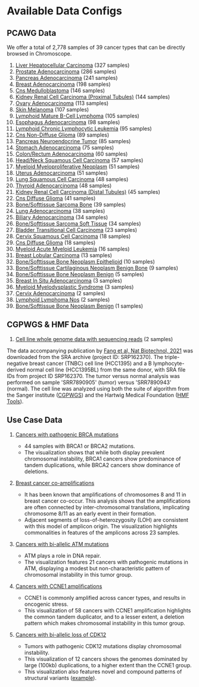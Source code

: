 # Available Data Configs

## PCAWG Data

We offer a total of 2,778 samples of 39 cancer types that can be directly browsed in Chromoscope.

1. [Liver Hepatocellular Carcinoma](https://chromoscope.bio/?showSamples=true&external=https://somatic-browser-test.s3.amazonaws.com/PCAWG/Liver-HCC/configs/Liver-HCC.all.config.json) (327 samples)
1. [Prostate Adenocarcinoma](https://chromoscope.bio/?showSamples=true&external=https://somatic-browser-test.s3.amazonaws.com/PCAWG/Prost-AdenoCA/configs/Prost-AdenoCA.all.config.json) (286 samples)
1. [Pancreas Adenocarcinoma](https://chromoscope.bio/?showSamples=true&external=https://somatic-browser-test.s3.amazonaws.com/PCAWG/Panc-AdenoCA/configs/Panc-AdenoCA.all.config.json) (241 samples)
1. [Breast Adenocarcinoma](https://chromoscope.bio/?showSamples=true&external=https://somatic-browser-test.s3.amazonaws.com/PCAWG/Breast-AdenoCA/configs/Breast-AdenoCA.all.config.json) (198 samples)
1. [Cns Medulloblastoma](https://chromoscope.bio/?showSamples=true&external=https://somatic-browser-test.s3.amazonaws.com/PCAWG/CNS-Medullo/configs/CNS-Medullo.all.config.json) (146 samples)
1. [Kidney Renal Cell Carcinoma (Proximal Tubules)](https://chromoscope.bio/?showSamples=true&external=https://somatic-browser-test.s3.amazonaws.com/PCAWG/Kidney-RCC/configs/Kidney-RCC.all.config.json) (144 samples)
1. [Ovary Adenocarcinoma](https://chromoscope.bio/?showSamples=true&external=https://somatic-browser-test.s3.amazonaws.com/PCAWG/Ovary-AdenoCA.all.config.json) (113 samples)
1. [Skin Melanoma](https://chromoscope.bio/?showSamples=true&external=https://somatic-browser-test.s3.amazonaws.com/PCAWG/Skin-Melanoma.all.config.json) (107 samples)
1. [Lymphoid Mature B-Cell Lymphoma](https://chromoscope.bio/?showSamples=true&external=https://somatic-browser-test.s3.amazonaws.com/PCAWG/Lymph-BNHL/configs/Lymph-BNHL.all.config.json) (105 samples)
1. [Esophagus Adenocarcinoma](https://chromoscope.bio/?showSamples=true&external=https://somatic-browser-test.s3.amazonaws.com/PCAWG/Eso-AdenoCA/configs/Eso-AdenoCA.all.config.json) (98 samples)
1. [Lymphoid Chronic Lymphocytic Leukemia](https://chromoscope.bio/?showSamples=true&external=https://somatic-browser-test.s3.amazonaws.com/PCAWG/Lymph-CLL/configs/Lymph-CLL.all.config.json) (95 samples)
1. [Cns Non-Diffuse Glioma](https://chromoscope.bio/?showSamples=true&external=https://somatic-browser-test.s3.amazonaws.com/PCAWG/CNS-PiloAstro/configs/CNS-PiloAstro.all.config.json) (89 samples)
1. [Pancreas Neuroendocrine Tumor](https://chromoscope.bio/?showSamples=true&external=https://somatic-browser-test.s3.amazonaws.com/PCAWG/Panc-Endocrine/configs/Panc-Endocrine.all.config.json) (85 samples)
1. [Stomach Adenocarcinoma](https://chromoscope.bio/?showSamples=true&external=https://somatic-browser-test.s3.amazonaws.com/PCAWG/Stomach-AdenoCA/configs/Stomach-AdenoCA.all.config.json) (75 samples)
1. [Colon/Rectum Adenocarcinoma](https://chromoscope.bio/?showSamples=true&external=https://somatic-browser-test.s3.amazonaws.com/PCAWG/ColoRect-AdenoCA/configs/ColoRect-AdenoCA.all.config.json) (60 samples)
1. [Head/Neck Squamous Cell Carcinoma](https://chromoscope.bio/?showSamples=true&external=https://somatic-browser-test.s3.amazonaws.com/PCAWG/Head-SCC/configs/Head-SCC.all.config.json) (57 samples)
1. [Myeloid Myeloproliferative Neoplasm](https://chromoscope.bio/?showSamples=true&external=https://somatic-browser-test.s3.amazonaws.com/PCAWG/Myeloid-MPN/configs/Myeloid-MPN.all.config.json) (51 samples)
1. [Uterus Adenocarcinoma](https://chromoscope.bio/?showSamples=true&external=https://somatic-browser-test.s3.amazonaws.com/PCAWG/Uterus-AdenoCA/configs/Uterus-AdenoCA.all.config.json) (51 samples)
1. [Lung Squamous Cell Carcinoma](https://chromoscope.bio/?showSamples=true&external=https://somatic-browser-test.s3.amazonaws.com/PCAWG/Lung-SCC/configs/Lung-SCC.all.config.json) (48 samples)
1. [Thyroid Adenocarcinoma](https://chromoscope.bio/?showSamples=true&external=https://somatic-browser-test.s3.amazonaws.com/PCAWG/Thy-AdenoCA/configs/Thy-AdenoCA.all.config.json) (48 samples)
1. [Kidney Renal Cell Carcinoma (Distal Tubules)](https://chromoscope.bio/?showSamples=true&external=https://somatic-browser-test.s3.amazonaws.com/PCAWG/Kidney-ChRCC/configs/Kidney-ChRCC.all.config.json) (45 samples)
1. [Cns Diffuse Glioma](https://chromoscope.bio/?showSamples=true&external=https://somatic-browser-test.s3.amazonaws.com/PCAWG/CNS-GBM/configs/CNS-GBM.all.config.json) (41 samples)
1. [Bone/Softtissue Sarcoma  Bone](https://chromoscope.bio/?showSamples=true&external=https://somatic-browser-test.s3.amazonaws.com/PCAWG/Bone-Osteosarc/configs/Bone-Osteosarc.all.config.json) (39 samples)
1. [Lung Adenocarcinoma](https://chromoscope.bio/?showSamples=true&external=https://somatic-browser-test.s3.amazonaws.com/PCAWG/Lung-AdenoCA/configs/Lung-AdenoCA.all.config.json) (38 samples)
1. [Biliary Adenocarcinoma](https://chromoscope.bio/?showSamples=true&external=https://somatic-browser-test.s3.amazonaws.com/PCAWG/Biliary-AdenoCA/configs/Biliary-AdenoCA.all.config.json) (34 samples)
1. [Bone/Softtissue Sarcoma  Soft Tissue](https://chromoscope.bio/?showSamples=true&external=https://somatic-browser-test.s3.amazonaws.com/PCAWG/Bone-Leiomyo/configs/Bone-Leiomyo.all.config.json) (34 samples)
1. [Bladder Transitional Cell Carcinoma](https://chromoscope.bio/?showSamples=true&external=https://somatic-browser-test.s3.amazonaws.com/PCAWG/Bladder-TCC/configs/Bladder-TCC.all.config.json) (23 samples)
1. [Cervix Squamous Cell Carcinoma](https://chromoscope.bio/?showSamples=true&external=https://somatic-browser-test.s3.amazonaws.com/PCAWG/Cervix-SCC/configs/Cervix-SCC.all.config.json) (18 samples)
1. [Cns Diffuse Glioma](https://chromoscope.bio/?showSamples=true&external=https://somatic-browser-test.s3.amazonaws.com/PCAWG/CNS-Oligo/configs/CNS-Oligo.all.config.json) (18 samples)
1. [Myeloid Acute Myeloid Leukemia](https://chromoscope.bio/?showSamples=true&external=https://somatic-browser-test.s3.amazonaws.com/PCAWG/Myeloid-AML/configs/Myeloid-AML.all.config.json) (16 samples)
1. [Breast Lobular Carcinoma](https://chromoscope.bio/?showSamples=true&external=https://somatic-browser-test.s3.amazonaws.com/PCAWG/Breast-LobularCA/configs/Breast-LobularCA.all.config.json) (13 samples)
1. [Bone/Softtissue Bone Neoplasm  Epithelioid](https://chromoscope.bio/?showSamples=true&external=https://somatic-browser-test.s3.amazonaws.com/PCAWG/Bone-Epith/configs/Bone-Epith.all.config.json) (10 samples)
1. [Bone/Softtissue Cartilaginous Neoplasm  Benign  Bone](https://chromoscope.bio/?showSamples=true&external=https://somatic-browser-test.s3.amazonaws.com/PCAWG/Bone-Cart/configs/Bone-Cart.all.config.json) (9 samples)
1. [Bone/Softtissue Bone Neoplasm  Benign](https://chromoscope.bio/?showSamples=true&external=https://somatic-browser-test.s3.amazonaws.com/PCAWG/Bone-Osteoblast/configs/Bone-Osteoblast.all.config.json) (5 samples)
1. [Breast In Situ Adenocarcinoma](https://chromoscope.bio/?showSamples=true&external=https://somatic-browser-test.s3.amazonaws.com/PCAWG/Breast-DCIS/configs/Breast-DCIS.all.config.json) (3 samples)
1. [Myeloid Myelodysplastic Syndrome](https://chromoscope.bio/?showSamples=true&external=https://somatic-browser-test.s3.amazonaws.com/PCAWG/Myeloid-MDS/configs/Myeloid-MDS.all.config.json) (3 samples)
1. [Cervix Adenocarcinoma](https://chromoscope.bio/?showSamples=true&external=https://somatic-browser-test.s3.amazonaws.com/PCAWG/Cervix-AdenoCA/configs/Cervix-AdenoCA.all.config.json) (2 samples)
1. [Lymphoid Lymphoma  Nos](https://chromoscope.bio/?showSamples=true&external=https://somatic-browser-test.s3.amazonaws.com/PCAWG/Lymph-NOS/configs/Lymph-NOS.all.config.json) (2 samples)
1. [Bone/Softtissue Bone Neoplasm  Benign](https://chromoscope.bio/?showSamples=true&external=https://somatic-browser-test.s3.amazonaws.com/PCAWG/Bone-Benign/configs/Bone-Benign.all.config.json) (1 samples)

## CGPWGS & HMF Data

1. [Cell line whole genome data with sequencing reads](https://chromoscope.bio/?demoIndex=1&domain=1-248956422&external=https://somatic-browser-test.s3.amazonaws.com/configs/cell.line.benchmark.json) (2 samples)

The data accompanying publication by [Fang et al, Nat Biotechnol, 2021](https://pubmed.ncbi.nlm.nih.gov/34504347/) was downloaded from the SRA archive (project ID: SRP162370). The triple-negative breast cancer (TNBC) cell line (HCC1395) and a B lymphocyte-derived normal cell line (HCC1395BL) from the same donor, with SRA file IDs from project ID SRP162370. The tumor versus normal analysis was performed on sample 'SRR7890905' (tumor) versus 'SRR7890943' (normal). The cell line was analyzed using both the suite of algorithm from the Sanger institute ([CGPWGS](https://github.com/cancerit/dockstore-cgpwgs)) and the Hartwig Medical Foundation ([HMF Tools](https://github.com/hartwigmedical/hmftools)).

## Use Case Data

1. [Cancers with pathogenic BRCA mutations](https://chromoscope.bio/?showSamples=true&external=https://somatic-browser-test.s3.amazonaws.com/pathogenicBrca/configs/pathogenicBrca.all.config.json)
    - 44 samples with BRCA1 or BRCA2 mutations.
    - The visualization shows that while both display prevalent chromosomal instability, BRCA1 cancers show predominance of tandem duplications, while BRCA2 cancers show dominance of deletions. 

1. [Breast cancer co-amplifications](https://chromoscope.bio/?showSamples=true&external=https://somatic-browser-test.s3.amazonaws.com/coamps/configs/coamps.all.config.withnotes.json)
    - It has been known that amplifications of chromosomes 8 and 11 in breast cancer co-occur. This analysis shows that the amplifications are often connected by inter-chromosomal translations, implicating chromosome 8/11 as an early event in their formation.
    - Adjacent segments of loss-of-heterozygosity (LOH) are consistent with this model of amplicon origin. The visualization highlights commonalities in features of the amplicons across 23 samples.

1. [Cancers with bi-allelic ATM mutations](https://chromoscope.bio/?showSamples=true&external=https://somatic-browser-test.s3.amazonaws.com/atm_bi/configs/atm_bi.all.config.json)
    - ATM plays a role in DNA repair.
    - The visualization features 21 cancers with pathogenic mutations in ATM, displaying a modest but non-characteristic pattern of chromosomal instability in this tumor group.

1. [Cancers with CCNE1 amplifications](https://chromoscope.bio/?showSamples=true&external=https://somatic-browser-test.s3.amazonaws.com/ccne1_amp/configs/ccne1_amp.all.config.json)
    - CCNE1 is commonly amplified across cancer types, and results in oncogenic stress.
    - This visualization of 58 cancers with CCNE1 amplification highlights the common tandem duplicator, and to a lesser extent, a deletion pattern which makes chromosomal instability in this tumor group.

1. [Cancers with bi-allelic loss of CDK12](https://chromoscope.bio/?showSamples=true&external=https://somatic-browser-test.s3.amazonaws.com/configs/allCDK12_fine.json)
    - Tumors with pathogenic CDK12 mutations display chromosomal instability.
    - This visualization of 12 cancers shows the genomes dominated by large (100kb) duplications, to a higher extent than the CCNE1 group. 
    - This visualization also features novel and compound patterns of structural variants ([example](https://chromoscope.bio/?demoIndex=4&domain=597601479.8815027-616292105.2587856&external=https://somatic-browser-test.s3.amazonaws.com/cdk12_oncokb_sel/configs/cdk12_oncokb_sel.all.config.json)).
